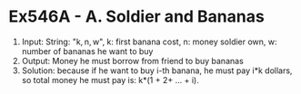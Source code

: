 # Ex546A - A. Soldier and Bananas
1. Input: String: "k, n, w", k: first banana cost, n: money soldier own, w: number of bananas he want to buy
2. Output: Money he must borrow from friend to buy bananas
3. Solution: because if he want to buy i-th banana, he must pay i\*k dollars, so total money he must pay is: k\*(1 + 2+ ... + i). 
